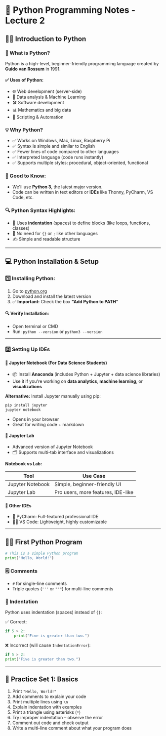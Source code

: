 # 🐍 Python Programming Notes - Lecture 2

## 🧑‍🏫 Introduction to Python

### 🔸 What is Python?

Python is a high-level, beginner-friendly programming language created by **Guido van Rossum** in 1991.

#### ✅ Uses of Python:

- 🌐 Web development (server-side)
- 🧠 Data analysis & Machine Learning
- 🛠️ Software development
- 📊 Mathematics and big data
- 📜 Scripting & Automation

### 💡 Why Python?

- ✅ Works on Windows, Mac, Linux, Raspberry Pi
- ✅ Syntax is simple and similar to English
- ✅ Fewer lines of code compared to other languages
- ✅ Interpreted language (code runs instantly)
- ✅ Supports multiple styles: procedural, object-oriented, functional

### 📌 Good to Know:

- We'll use **Python 3**, the latest major version.
- Code can be written in text editors or **IDEs** like Thonny, PyCharm, VS Code, etc.

### 🔍 Python Syntax Highlights:

- 📎 Uses **indentation** (spaces) to define blocks (like loops, functions, classes)
- 🔄 No need for `{}` or `;` like other languages
- ✍️ Simple and readable structure

---

## 💻 Python Installation & Setup

### 1️⃣ Installing Python:

1. Go to [python.org](https://www.python.org/downloads/)
2. Download and install the latest version
3. ✅ **Important:** Check the box **"Add Python to PATH"**

#### 🔍 Verify Installation:

- Open terminal or CMD
- Run: `python --version` or `python3 --version`

---

### 2️⃣ Setting Up IDEs

#### 🔹 Jupyter Notebook (For Data Science Students)

- 📦 Install **Anaconda** (includes Python + Jupyter + data science libraries)
- Use it if you're working on **data analytics**, **machine learning**, or **visualizations**

**Alternative:** Install Jupyter manually using pip:

```bash
pip install jupyter
jupyter notebook
```

- Opens in your browser
- Great for writing code + markdown

#### 🔹 Jupyter Lab

- Advanced version of Jupyter Notebook
- 🗂️ Supports multi-tab interface and visualizations

**Notebook vs Lab:**

| Tool             | Use Case                           |
| ---------------- | ---------------------------------- |
| Jupyter Notebook | Simple, beginner-friendly UI       |
| Jupyter Lab      | Pro users, more features, IDE-like |

#### 🔹 Other IDEs

- 🧠 PyCharm: Full-featured professional IDE
- 🧑‍💻 VS Code: Lightweight, highly customizable

---

## 👨‍💻 First Python Program

```python
# This is a simple Python program
print("Hello, World!")
```

### 🗒️ Comments

- `#` for single-line comments
- Triple quotes (`'''` or `"""`) for multi-line comments

### 📐 Indentation

Python uses indentation (spaces) instead of `{}`:

✅ Correct:

```python
if 5 > 2:
    print("Five is greater than two.")
```

❌ Incorrect (will cause `IndentationError`):

```python
if 5 > 2:
print("Five is greater than two.")
```

---

## 🧪 Practice Set 1: Basics

1. Print `"Hello, World!"`
2. Add comments to explain your code
3. Print multiple lines using `\n`
4. Explain indentation with examples
5. Print a triangle using asterisks (`*`)
6. Try improper indentation – observe the error
7. Comment out code and check output
8. Write a multi-line comment about what your program does

